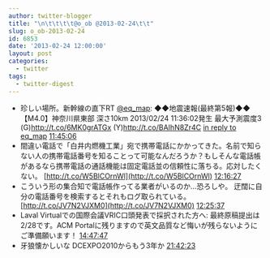 ```yaml
---
author: twitter-blogger
title: "\n\t\t\t\t@o_ob @2013-02-24\t\t"
slug: o_ob-2013-02-24
id: 6853
date: '2013-02-24 12:00:00'
layout: post
categories:
  - twitter
tags:
  - twitter-digest
---
```


*   珍しい場所。新幹線の直下RT [@eq_map](http://twitter.com/eq_map): ◆◆地震速報(最終第5報)◆◆【M4.0】神奈川県東部 深さ10km 2013/02/24 11:36:02発生 最大予測震度3 (G)http://t.co/6MK0grATGx (Y)http://t.co/BAIhN8Zr4C [in reply to eq_map](http://twitter.com/eq_map/statuses/305506543351234560) [11:45:06](http://twitter.com/o_ob/statuses/305508621997977600)
*   間違い電話で「白井内燃機工業」宛で携帯電話にかかってきた。名前で知らない人の携帯電話番号を知ることって可能なんだろうか？もしそんな電話帳があるなら携帯電話の通話機能は固定電話並の信頼性に落ちる。応対したくない。 [http://t.co/W5BlCOrnWl](http://t.co/W5BlCOrnWl) [12:16:27](http://twitter.com/o_ob/statuses/305516514281402370)
*   こういう形の集合知で電話帳作ってる業者がいるのか...恐ろしや。 迂闊に自分の電話番号を検索するとそれもログ取られている。 [http://t.co/JV7N2VJXM0](http://t.co/JV7N2VJXM0) [12:25:37](http://twitter.com/o_ob/statuses/305518820376858624)
*   Laval Virtualでの国際会議VRIC口頭発表で採択された方へ: 最終原稿提出は2/28です。ACM Portalに残りますので英文品質など悔いが残らないようにご準備願います！ [14:47:47](http://twitter.com/o_ob/statuses/305554597651550210)
*   牙狼懐かしいな DCEXPO2010からもう3年か [21:42:23](http://twitter.com/o_ob/statuses/305658934759419904)